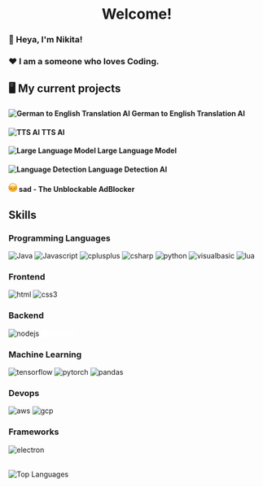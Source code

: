 <link rel="stylesheet" type='text/css' href="https://cdn.jsdelivr.net/gh/devicons/devicon@latest/devicon.min.css"/>
<h1 align="center">Welcome!</h3>

<h3>👋 Heya, I'm Nikita!</h3>
<h3>❤️ I am a someone who loves Coding.</h3>

<h2>🖥️ My current projects</h3>

<h4><img alt="German to English Translation AI" width="17" src="https://creazilla-store.fra1.digitaloceanspaces.com/emojis/57974/globe-with-meridians-emoji-clipart-md.png"/> German to English Translation AI</h4>
<h4><img alt="TTS AI" width="17" src="https://www.shareicon.net/data/512x512/2016/07/19/798503_chat_512x512.png"/> TTS AI</h4>
<h4><img alt="Large Language Model" width="17" src="https://creazilla-store.fra1.digitaloceanspaces.com/emojis/55892/speaking-head-emoji-clipart-md.png"/> Large Language Model</h4>
<h4><img alt="Language Detection" width="17" src="https://em-content.zobj.net/source/facebook/305/detective_1f575-fe0f.png"/> Language Detection AI</h4>
<h4><img alt="sad" width="17" src="images/sad.png"/> sad - The Unblockable AdBlocker</h4>

<h2>Skills</h2>

<h3>Programming Languages</h3>

<p align="left">
<img alt="Java" width=40 src="https://cdn.jsdelivr.net/gh/devicons/devicon@latest/icons/java/java-original.svg"/>
<img alt="Javascript" width=40  src="https://cdn.jsdelivr.net/gh/devicons/devicon@latest/icons/javascript/javascript-original.svg"/>
<img alt="cplusplus" width=40 src="https://cdn.jsdelivr.net/gh/devicons/devicon@latest/icons/cplusplus/cplusplus-original.svg"/>
<img alt="csharp" width=40 src="https://cdn.jsdelivr.net/gh/devicons/devicon@latest/icons/csharp/csharp-original.svg"/>
<img  alt="python" width=40 src="https://cdn.jsdelivr.net/gh/devicons/devicon@latest/icons/python/python-original.svg"/>
<img alt="visualbasic" width=40 src="https://cdn.jsdelivr.net/gh/devicons/devicon@latest/icons/visualbasic/visualbasic-original.svg"/>
<img alt="lua" width=40 src="https://cdn.jsdelivr.net/gh/devicons/devicon@latest/icons/lua/lua-original.svg"/>
          
</p>
<h3>Frontend</h3>
<p align="left">
<img alt="html" width=40 src="https://cdn.jsdelivr.net/gh/devicons/devicon@latest/icons/html5/html5-original.svg"/>
<img alt="css3" width=40 src="https://cdn.jsdelivr.net/gh/devicons/devicon@latest/icons/css3/css3-original.svg"/>
</p>

<h3>Backend</h3>
<p align="left">
<img alt="nodejs" width=40 src="https://cdn.jsdelivr.net/gh/devicons/devicon@latest/icons/nodejs/nodejs-original.svg"/>
<img alt="express" width="40" src="https://cdn.jsdelivr.net/gh/devicons/devicon@latest/icons/express/express-original.svg" style="filter: brightness(0) invert(1);">
</p>

<h3>Machine Learning</h3>
<p align="left">
<img alt="tensorflow" width=40 src="https://cdn.jsdelivr.net/gh/devicons/devicon@latest/icons/tensorflow/tensorflow-original.svg"/>
<img alt="pytorch" width=40 src="https://cdn.jsdelivr.net/gh/devicons/devicon@latest/icons/pytorch/pytorch-original.svg"/>
<img alt="pandas" width=40 src="https://cdn.jsdelivr.net/gh/devicons/devicon@latest/icons/pandas/pandas-original.svg"/>
</p>

<h3>Devops</h3>
<p align="left">
<img alt="aws" width=40 src="https://cdn.jsdelivr.net/gh/devicons/devicon@latest/icons/amazonwebservices/amazonwebservices-original-wordmark.svg"/>
<img alt="gcp" width=40 src="https://cdn.jsdelivr.net/gh/devicons/devicon@latest/icons/googlecloud/googlecloud-original.svg" />
</p>

<h3>Frameworks</h3>
<p align="left">
<img alt="electron" width=40 src="https://cdn.jsdelivr.net/gh/devicons/devicon@latest/icons/electron/electron-original.svg" />
</p>

<br>

<img src="https://github-readme-stats.vercel.app/api/top-langs/?username=Nikityyy" alt="Top Languages">
